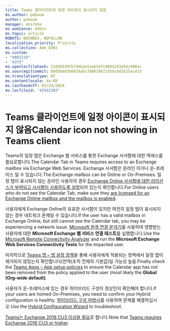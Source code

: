 ```yaml
---
title: Teams 클라이언트에 일정 아이콘이 표시되지 않음
ms.author: pebaum
author: pebaum
manager: mnirkhe
ms.audience: Admin
ms.topic: article
ROBOTS: NOINDEX, NOFOLLOW
localization_priority: Priority
ms.collection: Adm_O365
ms.custom:
- "9001219"
- "4375"
ms.openlocfilehash: 21692639fb746b2e5aab3dfc8894293d5dc890ac
ms.sourcegitcommit: b0d5b68366028abcf08610672d5bc9d3b25ac433
ms.translationtype: HT
ms.contentlocale: ko-KR
ms.lasthandoff: 03/24/2020
ms.locfileid: "42932203"
---
```

# <a name="calendar-icon-not-showing-in-teams-client"></a><span data-ttu-id="9670a-102">Teams 클라이언트에 일정 아이콘이 표시되지 않음</span><span class="sxs-lookup"><span data-stu-id="9670a-102">Calendar icon not showing in Teams client</span></span>

<span data-ttu-id="9670a-103">Teams의 일정 탭은 Exchange 웹 서비스를 통한 Exchange 사서함에 대한 액세스를 필요로합니다.</span><span class="sxs-lookup"><span data-stu-id="9670a-103">The Calendar Tab in Teams requires access to an Exchange mailbox via Exchange Web Services.</span></span> <span data-ttu-id="9670a-104">Exchange 사서함은 온라인 이거나 온-프레미스 일 수 있습니다.</span><span class="sxs-lookup"><span data-stu-id="9670a-104">The Exchange mailbox can be Online or On-Premises.</span></span> <span data-ttu-id="9670a-105">일정 탭이 표시되지 않는 온라인 사용자의 경우 [Exchange Online 사서함에 대한 라이선스가 부여되고 사서함이 사용하도록 설정](https://docs.microsoft.com/exchange/recipients-in-exchange-online/create-user-mailboxes)되어 있는지 확인합니다.</span><span class="sxs-lookup"><span data-stu-id="9670a-105">For Online users who do not see the Calendar Tab, make sure they [are licensed for an Exchange Online mailbox and the mailbox is enabled](https://docs.microsoft.com/exchange/recipients-in-exchange-online/create-user-mailboxes).</span></span>

<span data-ttu-id="9670a-106">사용자에게 Exchange Online의 유효한 사서함이 있지만 여전히 일정 탭이 표시되지 않는 경우 네트워크 문제일 수 있습니다.</span><span class="sxs-lookup"><span data-stu-id="9670a-106">If the user has a valid mailbox in Exchange Online, but still cannot see the Calendar tab, you may be experiencing a network issue.</span></span> <span data-ttu-id="9670a-107">[Microsoft 원격 연결 분석기](https://testconnectivity.microsoft.com/)를 사용하여 영향받는 사용자에 대한 **Microsoft Exchange 웹 서비스 연결 테스트**를 실행합니다.</span><span class="sxs-lookup"><span data-stu-id="9670a-107">Use the [Microsoft Remote Connectivity Analyzer](https://testconnectivity.microsoft.com/) and run the **Microsoft Exchange Web Services Connectivity Tests** for the impacted user.</span></span>

<span data-ttu-id="9670a-108">마지막으로 [Teams 앱 – 앱 설정 정책](https://admin.teams.microsoft.com/policies/app-setup)을 통해 사용자에게 적용되는 정책에서 일정 앱이 제거되지 않았는지 확인합니다(전역(조직 전체의 기본값)일 가능성 높음.</span><span class="sxs-lookup"><span data-stu-id="9670a-108">Finally check the [Teams Apps – App setup policies](https://admin.teams.microsoft.com/policies/app-setup) to ensure the Calendar app has not been removed from the policy applied to the user (most likely the **Global (Org-wide default)**.</span></span>

<span data-ttu-id="9670a-109">사용자가 온-프레미스에 있는 경우 하이브리드 구성이 정상인지 확인해야 합니다.</span><span class="sxs-lookup"><span data-stu-id="9670a-109">If your users are homed On-Premises, you need to confirm your Hybrid configuration is healthy.</span></span> <span data-ttu-id="9670a-110">[하이브리드 구성 마법사](https://docs.microsoft.com/exchange/hybrid-deployment/hybrid-agent)를 사용하여 문제를 해결하십시오.</span><span class="sxs-lookup"><span data-stu-id="9670a-110">Use the [Hybrid Configuration Wizard](https://docs.microsoft.com/exchange/hybrid-deployment/hybrid-agent) to troubleshoot.</span></span>

<span data-ttu-id="9670a-111">[Teams는 Exchange 2016 CU3 이상을 필요](https://docs.microsoft.com/microsoftteams/exchange-teams-interact)로 합니다.</span><span class="sxs-lookup"><span data-stu-id="9670a-111">Note that [Teams requires Exchange 2016 CU3 or higher](https://docs.microsoft.com/microsoftteams/exchange-teams-interact).</span></span>
